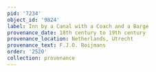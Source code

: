 ```yaml
---
pid: '7234'
object_id: '9824'
label: Inn by a Canal with a Coach and a Barge
provenance_date: 18th century to 19th century
provenance_location: Netherlands, Utrecht
provenance_text: F.J.O. Boijmans
order: '2520'
collection: provenance
---
```

